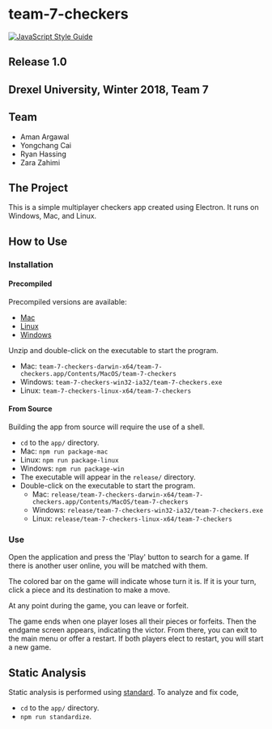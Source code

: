 # team-7-checkers

[![JavaScript Style Guide](https://img.shields.io/badge/code_style-standard-brightgreen.svg)](https://standardjs.com)

## Release 1.0

## Drexel University, Winter 2018, Team 7

## Team
- Aman Argawal
- Yongchang Cai
- Ryan Hassing
- Zara Zahimi

## The Project
This is a simple multiplayer checkers app created using Electron. It runs on Windows, Mac, and Linux.

## How to Use
### Installation
#### Precompiled
Precompiled versions are available:
- [Mac](https://drive.google.com/open?id=1VbGJKdSlR2j45Qwm4VktygPV31G1Dlla)
- [Linux](https://drive.google.com/open?id=1NhTInxul6CTY1cdsF5DBcXBQdq4YubWP)
- [Windows](https://drive.google.com/open?id=1Nlfy2CyNp1lbkJIeqW0_JO-pbxHPsDPE)

Unzip and double-click on the executable to start the program.
- Mac: `team-7-checkers-darwin-x64/team-7-checkers.app/Contents/MacOS/team-7-checkers`
- Windows: `team-7-checkers-win32-ia32/team-7-checkers.exe`
- Linux: `team-7-checkers-linux-x64/team-7-checkers`

#### From Source
Building the app from source will require the use of a shell.
- `cd` to the `app/` directory.
- Mac: `npm run package-mac`
- Linux: `npm run package-linux`
- Windows: `npm run package-win`
- The executable will appear in the `release/` directory.
- Double-click on the executable to start the program.
  - Mac: `release/team-7-checkers-darwin-x64/team-7-checkers.app/Contents/MacOS/team-7-checkers`
  - Windows: `release/team-7-checkers-win32-ia32/team-7-checkers.exe`
  - Linux: `release/team-7-checkers-linux-x64/team-7-checkers`

### Use
Open the application and press the 'Play' button to search for a game. If there is another user online, you will be matched with them.

The colored bar on the game will indicate whose turn it is. If it is your turn, click a piece and its destination to make a move.

At any point during the game, you can leave or forfeit.

The game ends when one player loses all their pieces or forfeits. Then the endgame screen appears, indicating the victor. From there, you can exit to the main menu or offer a restart. If both players elect to restart, you will start a new game.

## Static Analysis
Static analysis is performed using [standard](https://github.com/standard/standard). To analyze and fix code,
- `cd` to the `app/` directory.
- `npm run standardize`.
